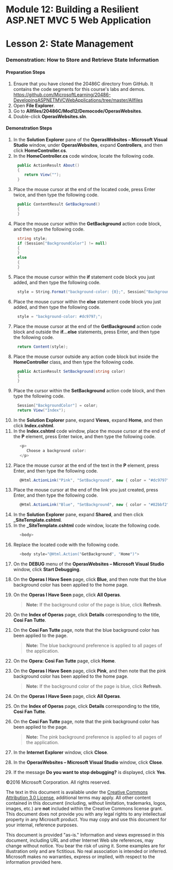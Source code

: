 # Module 12: Building a Resilient ASP.NET MVC 5 Web Application

# Lesson 2: State Management

### Demonstration: How to Store and Retrieve State Information

#### Preparation Steps

1.	Ensure that you have cloned the 20486C directory from GitHub. It contains the code segments for this course's labs and demos. https://github.com/MicrosoftLearning/20486-DevelopingASPNETMVCWebApplications/tree/master/Allfiles
2.  Open **File Explorer**.
3.	Go to **Allfiles/20486C/Mod12/Democode/OperasWebsites**.
4.	Double-click **OperasWebsites.sln**.

#### Demonstration Steps

1. In the **Solution Explorer** pane of the **OperasWebsites – Microsoft Visual Studio** window, under **OperasWebsites**, expand **Controllers**, and then click **HomeController.cs**.
2. In the **HomeController.cs** code window, locate the following code.

  ```cs
       public ActionResult About()
       {
          return View("");
       }
```
3. Place the mouse cursor at the end of the located code, press Enter twice, and then type the following code.

  ```cs
       public ContentResult GetBackground()
       {
       }
```
4. Place the mouse cursor within the **GetBackground** action code block, and then type the following code.

  ```cs
       string style;
       if (Session["BackgroundColor"] != null)
       {
       }
       else
       {
       }
```
5. Place the mouse cursor within the **if** statement code block you just added, and then type the following code.

  ```cs
       style = String.Format("background-color: {0};", Session["BackgroundColor"]);
```
6. Place the mouse cursor within the **else** statement code block you just added, and then type the following code.

  ```cs
       style = "background-color: #dc9797;";
```
7. Place the mouse cursor at the end of the **GetBackground** action code block and outside the **if…else** statements, press Enter, and then type the following code.

  ```cs
       return Content(style);
```
8. Place the mouse cursor outside any action code block but inside the **HomeController** class, and then type the following code.

  ```cs
       public ActionResult SetBackground(string color)
       {
       }
```
9. Place the cursor within the **SetBackground** action code block, and then type the following code.

  ```cs
       Session["BackgroundColor"] = color;
       return View("Index");
```
10. In the **Solution Explorer** pane, expand **Views**, expand **Home**, and then click **Index.cshtml**.
11. In the **Index.cshtml** code window, place the mouse cursor at the end of the **P** element, press Enter twice, and then type the following code.

  ```cs
        <p>
           Choose a background color:
        </p>
```
12. Place the mouse cursor at the end of the text in the **P** element, press Enter, and then type the following code.

  ```cs
        @Html.ActionLink("Pink", "SetBackground", new { color = "#dc9797"})
```
13. Place the mouse cursor at the end of the link you just created, press Enter, and then type the following code.

  ```cs
        @Html.ActionLink("Blue", "SetBackground", new { color = "#82bbf2"})
```
14. In the **Solution Explorer** pane, expand **Shared**, and then click **_SiteTemplate.cshtml**.
15. In the **_SiteTemplate.cshtml** code window, locate the following code.

  ```cs
        <body>
```
16. Replace the located code with the following code.

  ```cs
        <body style="@Html.Action("GetBackground", "Home")">
```
17. On the **DEBUG** menu of the **OperasWebsites – Microsoft Visual Studio** window, click **Start Debugging**.
18. On the **Operas I Have Seen** page, click **Blue**, and then note that the blue background color has been applied to the home page.
19. On the **Operas I Have Seen** page, click **All Operas**.

    >**Note:** If the background color of the page is blue, click **Refresh**.

20. On the **Index of Operas** page, click **Details** corresponding to the title, **Cosi Fan Tutte**.
21. On the **Cosi Fan Tutte** page, note that the blue background color has been applied to the page.

    >**Note:** The blue background preference is applied to all pages of the application.

22. On the **Opera: Cosi Fan Tutte** page, click **Home**.
23. On the **Operas I Have Seen** page, click **Pink**, and then note that the pink background color has been applied to the home page.

    >**Note:** If the background color of the page is blue, click **Refresh**.

24. On the **Operas I Have Seen** page, click **All Operas**.
25. On the **Index of Operas** page, click **Details** corresponding to the title, **Cosi Fan Tutte**.
26. On the **Cosi Fan Tutte** page, note that the pink background color has been applied to the page.

    >**Note:** The pink background preference is applied to all pages of the application.

27. In the **Internet Explorer** window, click **Close**.
28. In the **OperasWebsites – Microsoft Visual Studio** window, click **Close**.
29. If the message **Do you want to stop debugging?** is displayed, click **Yes**.

©2016 Microsoft Corporation. All rights reserved.

The text in this document is available under the  [Creative Commons Attribution 3.0 License](https://creativecommons.org/licenses/by/3.0/legalcode), additional terms may apply. All other content contained in this document (including, without limitation, trademarks, logos, images, etc.) are  **not**  included within the Creative Commons license grant. This document does not provide you with any legal rights to any intellectual property in any Microsoft product. You may copy and use this document for your internal, reference purposes.

This document is provided &quot;as-is.&quot; Information and views expressed in this document, including URL and other Internet Web site references, may change without notice. You bear the risk of using it. Some examples are for illustration only and are fictitious. No real association is intended or inferred. Microsoft makes no warranties, express or implied, with respect to the information provided here. 
